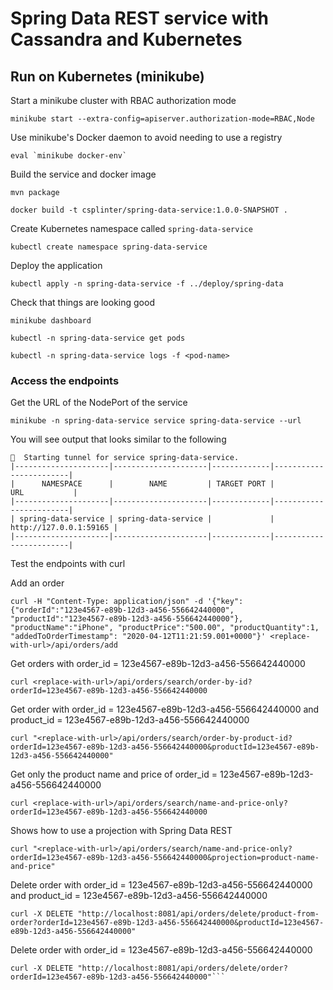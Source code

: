 # Spring Data REST service with Cassandra and Kubernetes

## Run on Kubernetes (minikube)

Start a minikube cluster with RBAC authorization mode
```
minikube start --extra-config=apiserver.authorization-mode=RBAC,Node
```

Use minikube's Docker daemon to avoid needing to use a registry
```
eval `minikube docker-env`
```

Build the service and docker image
```
mvn package
```
```
docker build -t csplinter/spring-data-service:1.0.0-SNAPSHOT .
```

Create Kubernetes namespace called `spring-data-service`
```
kubectl create namespace spring-data-service
```

Deploy the application
```
kubectl apply -n spring-data-service -f ../deploy/spring-data
```

Check that things are looking good
```
minikube dashboard
```

```
kubectl -n spring-data-service get pods
```

```
kubectl -n spring-data-service logs -f <pod-name>
```

### Access the endpoints

Get the URL of the NodePort of the service
```
minikube -n spring-data-service service spring-data-service --url
```
You will see output that looks similar to the following
```
🏃  Starting tunnel for service spring-data-service.
|---------------------|---------------------|-------------|------------------------|
|      NAMESPACE      |        NAME         | TARGET PORT |          URL           |
|---------------------|---------------------|-------------|------------------------|
| spring-data-service | spring-data-service |             | http://127.0.0.1:59165 |
|---------------------|---------------------|-------------|------------------------|
```

Test the endpoints with curl

Add an order
```
curl -H "Content-Type: application/json" -d '{"key": {"orderId":"123e4567-e89b-12d3-a456-556642440000", "productId":"123e4567-e89b-12d3-a456-556642440000"}, "productName":"iPhone", "productPrice":"500.00", "productQuantity":1, "addedToOrderTimestamp": "2020-04-12T11:21:59.001+0000"}' <replace-with-url>/api/orders/add
```

Get orders with order_id = 123e4567-e89b-12d3-a456-556642440000
```
curl <replace-with-url>/api/orders/search/order-by-id?orderId=123e4567-e89b-12d3-a456-556642440000
```
Get order with order_id = 123e4567-e89b-12d3-a456-556642440000 and product_id = 123e4567-e89b-12d3-a456-556642440000
```
curl "<replace-with-url>/api/orders/search/order-by-product-id?orderId=123e4567-e89b-12d3-a456-556642440000&productId=123e4567-e89b-12d3-a456-556642440000"
```
Get only the product name and price of order_id = 123e4567-e89b-12d3-a456-556642440000
```
curl <replace-with-url>/api/orders/search/name-and-price-only?orderId=123e4567-e89b-12d3-a456-556642440000
```
Shows how to use a projection with Spring Data REST
```
curl "<replace-with-url>/api/orders/search/name-and-price-only?orderId=123e4567-e89b-12d3-a456-556642440000&projection=product-name-and-price"
```

Delete order with order_id = 123e4567-e89b-12d3-a456-556642440000 and product_id = 123e4567-e89b-12d3-a456-556642440000
```
curl -X DELETE "http://localhost:8081/api/orders/delete/product-from-order?orderId=123e4567-e89b-12d3-a456-556642440000&productId=123e4567-e89b-12d3-a456-556642440000"
```

Delete order with order_id = 123e4567-e89b-12d3-a456-556642440000
```
curl -X DELETE "http://localhost:8081/api/orders/delete/order?orderId=123e4567-e89b-12d3-a456-556642440000"```
```